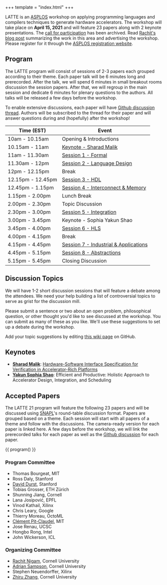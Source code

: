 +++
template = "index.html"
+++

LATTE is an [ASPLOS][] workshop on applying programming languages and compilers
techniques to generate hardware accelerators.
The workshop will take place on **April 15, 2021** and will feature 23 papers
along with 2 keynote presentations.
The [call for participation](./cfp) has been archived.
Read [Rachit's blog post][pl-blog] summarizing the work in this area and advertising the workshop.
Please register for it through the [ASPLOS registration website][asplos-registration].

## Program

The LATTE program will consist of sessions of 2-3 papers each grouped according
to their theme.
Each paper talk will be 6 minutes long and prerecorded.
After the talk, we will spend 6 minutes in small breakout rooms discussion the
session papers.
After that, we will regroup in the main session and dedicate 6 minutes for
plenary questions to the authors.
All talks will be released a few days before the workshop.

To enable extensive discussions, each paper will have [Github discussion
thread][github-thread].
Authors will be subscribed to the thread for their paper and will answer questions
during and (hopefully) after the workshop!

| Time (EST) | Event |
|-------------|-------|
| 10am - 10.15am | Opening & Introductions |
| 10.15am - 11am | [Keynote - Sharad Malik][sharad-position] |
| 11am - 11.30am | [Session 1 - Formal](#formal) |
| 11.30am - 12pm| [Session 2 - Language Design](#language-design) |
| 12pm - 12.15pm|Break |
| 12.15pm - 12.45pm| [Session 3 - HDL](#hdl) |
| 12.45pm - 1.15pm| [Session 4 - Interconnect & Memory](#interconnect-memory) |
| 1.15pm - 2.00pm| Lunch Break |
| 2.00pm - 2.30pm|Topic Discussion |
| 2.30pm - 3.00pm| [Session 5 - Integration](#integration) |
| 3.00pm - 3.45pm|Keynote - Sophia Yakun Shao |
| 3.45pm - 4.00pm| [Session 6 - HLS](#hls) |
| 4.00pm - 4.15pm|Break |
| 4.15pm - 4.45pm| [Session 7 - Industrial & Applications](#industrial-applications) |
| 4.45pm - 5.15pm| [Session 8 - Abstractions](#abstractions) |
| 5.15pm - 5.45pm|Closing Discussion |

## Discussion Topics

We will have 1-2 short discussion sessions that will feature a debate
among the attendees.
We need your help building a list of controversial topics to serve as grist for
the discussion mill.

Please submit a sentence or two about an open problem, philosophical question,
or other thought you'd like to see discussed at the workshop.
You can submit as many of these as you like.
We'll use these suggestions to set up a debate during the workshop.

Add your topic suggestions by editing [this wiki page][topics] on GitHub.

## Keynotes

- **[Sharad Malik][sharad]**: [Hardware-Software Interface Specification for Verification in Accelerator-Rich Platforms][sharad-position]
- **[Yakun Sophia Shao][sophia]**: Efficient and Productive: Holistic Approach to Accelerator Design, Integration, and Scheduling

## Accepted Papers

The LATTE 21 program will feature the following 23 papers and will be discussed
using [SNAPL][]'s round-table discussion format.
Papers are grouped based on a theme.
Each session will start with all papers of a theme and follow with the
discussions.
The camera-ready version for each paper is linked here.
A few days before the workshop, we will link the prerecorded talks for each
paper as well as the [Github discussion][github-thread] for each paper.

{{ program() }}

<div class="committee">
<div class="pc">

### Program Committee

- Thomas Bourgeat, MIT
- Ross Daly, Stanford
- [David Durst](https://davidbdurst.com/), Stanford
- Tobias Grosser, ETH Zürich
- Shunning Jiang, Cornell
- Lana Josipović, EPFL
- Vinod Kathail, Xilinx
- Chris Leary, Google
- Thierry Moreau, OctoML
- [Clément Pit-Claudel](https://pit-claudel.fr/clement/), MIT
- Jose Renau, UCSC
- Hongbo Rong, Intel
- John Wickerson, ICL

</div>

<div class="organization">

### Organizing Committee

- [Rachit Nigam](https://rachitnigam.com), Cornell University
- [Adrian Sampson](http://adriansampson.net), Cornell University
- Stephen Neuendorffer, Xilinx
- [Zhiru Zhang](https://www.csl.cornell.edu/~zhiruz/), Cornell University

</div>

</div>


[topics]: https://github.com/cucapra/latte20/edit/main/discussion.md
[snapl]: http://cs.brown.edu/~sk/Memos/Conference-Discussion-Format/
[sigplanconf]: http://www.sigplan.org/Resources/Author/
[hotcrp]: https://latte.cs.cornell.edu/
[asplos]: https://asplos-conference.org
[pl-blog]: https://blog.sigplan.org/2021/02/17/languages-tools-and-techniques-for-accelerator-design/
[sophia]: https://people.eecs.berkeley.edu/~ysshao/index.html
[sharad]: https://www.princeton.edu/~sharad/
[github-thread]: https://github.com/cucapra/latte21/discussions/categories/papers
[sharad-position]: /paper/6.pdf
[asplos-registration]: https://web.cvent.com/event/6259afee-6594-4456-86a0-2a22fbfc47b8/summary
